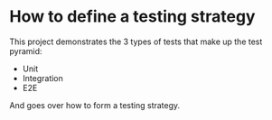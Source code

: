 # How to define a testing strategy

This project demonstrates the 3 types of tests that make up the test pyramid:
- Unit
- Integration
- E2E

And goes over how to form a testing strategy.